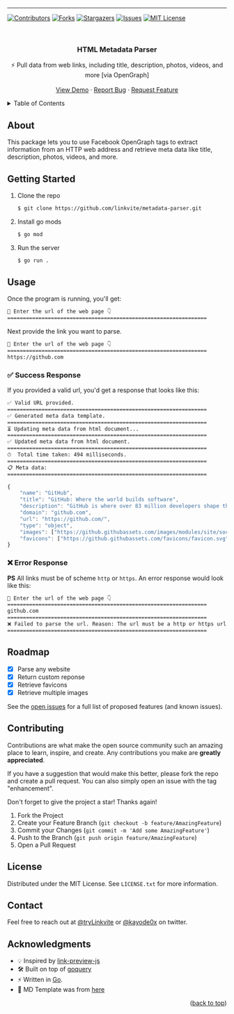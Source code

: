 ----------

<div id="top"></div>
<!--
*** Thanks for checking out the Best-README-Template. If you have a suggestion
*** that would make this better, please fork the repo and create a pull request
*** or simply open an issue with the tag "enhancement".
*** Don't forget to give the project a star!
*** Thanks again! Now go create something AMAZING! :D
-->



<!-- PROJECT SHIELDS -->
<!--
*** I'm using markdown "reference style" links for readability.
*** Reference links are enclosed in brackets [ ] instead of parentheses ( ).
*** See the bottom of this document for the declaration of the reference variables
*** for contributors-url, forks-url, etc. This is an optional, concise syntax you may use.
*** https://www.markdownguide.org/basic-syntax/#reference-style-links
-->
[![Contributors][contributors-shield]][contributors-url]
[![Forks][forks-shield]][forks-url]
[![Stargazers][stars-shield]][stars-url]
[![Issues][issues-shield]][issues-url]
[![MIT License][license-shield]][license-url]



<!-- PROJECT LOGO -->
<br />
<div align="center">
  <h3 align="center">HTML Metadata Parser</h3>
  <p align="center">
    ⚡️ Pull data from web links, including title, description, photos, videos, and more [via OpenGraph]
    <br />
    <br />
    <a href="https://github.com/LinkviteApp/metadata-parser">View Demo</a>
    ·
    <a href="https://github.com/oLinkviteApp/metadata-parser/issues">Report Bug</a>
    ·
    <a href="https://github.com/LinkviteApp/metadata-parser/issues">Request Feature</a>
  </p>
</div>



<!-- TABLE OF CONTENTS -->
<details>
  <summary>Table of Contents</summary>
  <ol>
    <li>
      <a href="#about">About The Project</a>
    </li>
    <li>
      <a href="#getting-started">Getting Started</a>
    </li>
    <li><a href="#usage">Usage</a></li>
    <li><a href="#roadmap">Roadmap</a></li>
    <li><a href="#contributing">Contributing</a></li>
    <li><a href="#license">License</a></li>
    <li><a href="#contact">Contact</a></li>
    <li><a href="#acknowledgments">Acknowledgments</a></li>
  </ol>
</details>



<!-- ABOUT THE PROJECT -->
## About

This package lets you to use Facebook OpenGraph tags to extract information from an HTTP web address and retrieve meta data like title, description, photos, videos, and more. 



<!-- GETTING STARTED -->
## Getting Started

1. Clone the repo
   ```sh
   $ git clone https://github.com/linkvite/metadata-parser.git
   ```
2. Install go mods
   ```sh
   $ go mod
   ```
3. Run the server
   ```sh
   $ go run .
   ```



<!-- USAGE EXAMPLES -->
## Usage

Once the program is running, you'll get:
```sh
👋 Enter the url of the web page 👇
================================================================
```
Next provide the link you want to parse.
```sh
👋 Enter the url of the web page 👇
================================================================
https://github.com
```


### ✅ Success Response
If you provided a valid url, you'd get a response that looks like this:
```sh
✅ Valid URL provided.
================================================================
✅ Generated meta data template.
================================================================
⏳ Updating meta data from html document...
================================================================
✅ Updated meta data from html document.
================================================================
⏱  Total time taken: 494 milliseconds.
================================================================
📋 Meta data:
================================================================
```
```js
{
	"name": "GitHub",
	"title": "GitHub: Where the world builds software",
	"description": "GitHub is where over 83 million developers shape the future of software, together. Contribute to the open source community, manage your Git repositories, review code like a pro, track bugs and feat...",
	"domain": "github.com",
	"url": "https://github.com/",
	"type": "object",
	"images": ["https://github.githubassets.com/images/modules/site/social-cards/github-social.png"],
	"favicons": ["https://github.githubassets.com/favicons/favicon.svg"]
}
```


### ❌ Error Response
**PS** All links must be of scheme `http` or `https`. An error response would look like this:

```sh
👋 Enter the url of the web page 👇
================================================================
github.com
================================================================
❌ Failed to parse the url. Reason: The url must be a http or https url.
================================================================
```



<!-- ROADMAP -->
## Roadmap

- [x] Parse any website
- [x] Return custom reponse
- [x] Retrieve favicons
- [x] Retrieve multiple images

See the [open issues](https://github.com/LinkviteApp/metadata-parser/issues) for a full list of proposed features (and known issues).



<!-- CONTRIBUTING -->
## Contributing

Contributions are what make the open source community such an amazing place to learn, inspire, and create. Any contributions you make are **greatly appreciated**.

If you have a suggestion that would make this better, please fork the repo and create a pull request. You can also simply open an issue with the tag "enhancement".

Don't forget to give the project a star! Thanks again!

1. Fork the Project
2. Create your Feature Branch (`git checkout -b feature/AmazingFeature`)
3. Commit your Changes (`git commit -m 'Add some AmazingFeature'`)
4. Push to the Branch (`git push origin feature/AmazingFeature`)
5. Open a Pull Request



<!-- LICENSE -->
## License

Distributed under the MIT License. See `LICENSE.txt` for more information.



<!-- CONTACT -->
## Contact

Feel free to reach out at [@tryLinkvite](https://twitter.com/tryLinkvite) or [@kayode0x](https://twitter.com/kayode0x)  on twitter.



<!-- ACKNOWLEDGE -->
## Acknowledgments
+ 💡 Inspired by [link-preview-js](https://github.com/ospfranco/link-preview-js)
+ 🛠 Built on top of [goquery](github.com/PuerkitoBio/goquery)
+ ⚡️ Written in [Go](https://go.dev/).
+ 📝 MD Template was from [here](https://github.com/othneildrew/Best-README-Template)


<p align="right">(<a href="#top">back to top</a>)</p>

<!-- MARKDOWN LINKS & IMAGES -->
<!-- https://www.markdownguide.org/basic-syntax/#reference-style-links -->
[contributors-shield]: https://img.shields.io/github/contributors/linkviteApp/metadata-parser.svg?style=for-the-badge
[contributors-url]: https://github.com/LinkviteApp/metadata-parser/graphs/contributors
[forks-shield]: https://img.shields.io/github/forks/linkviteApp/metadata-parser.svg?style=for-the-badge
[forks-url]: https://github.com/LinkviteApp/metadata-parser/network/members
[stars-shield]: https://img.shields.io/github/stars/linkviteApp/metadata-parser.svg?style=for-the-badge
[stars-url]: https://github.com/LinkviteApp/metadata-parser/stargazers
[issues-shield]: https://img.shields.io/github/issues/linkviteApp/metadata-parser.svg?style=for-the-badge
[issues-url]: https://github.com/LinkviteApp/metadata-parser/issues
[license-shield]: https://img.shields.io/github/license/linkviteApp/metadata-parser.svg?style=for-the-badge
[license-url]: https://github.com/LinkviteApp/metadata-parser/blob/main/LICENSE.txt